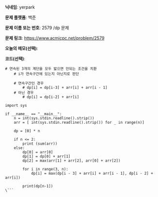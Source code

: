 **닉네임**: yerpark

**문제 플랫폼**: 백준

**문제 이름 또는 번호**: 2579 /dp 문제

**문제 링크**: https://www.acmicpc.net/problem/2579

**오늘의 메모(선택)**: 

**코드(선택)**:

```python3
# 연속된 3개의 계단을 모두 밟으면 안되는 조건을 치환
    # i가 연속구간에 있는지 아닌지로 판단 

    # 연속구간인 경우
        # dp[i] = dp[i-3] + arr[i] + arr[i - 1]
    # 아닌 경우
        # dp[i] = dp[i-2] + arr[i]

import sys

if __name__ == "__main__":
    n = int(sys.stdin.readline().strip())
    arr = [ int(sys.stdin.readline().strip()) for _ in range(n)]

    dp = [0] * n

    if n <= 2:
        print (sum(arr))
    else:
        dp[0] = arr[0]
        dp[1] = dp[0] + arr[1]
        dp[2] = max(arr[1] + arr[2], arr[0] + arr[2])

        for i in range(3, n):
            dp[i] = max(dp[i - 3] + arr[i] + arr[i - 1], dp[i - 2] + arr[i])
        
        print(dp[n-1])
\```
